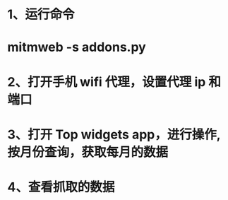 <!-- 获取 http 请求中的图片和文案，保存在本地 -->

# 1、运行命令

# mitmweb -s addons.py

# 2、打开手机 wifi 代理，设置代理 ip 和端口

# 3、打开 Top widgets app，进行操作,按月份查询，获取每月的数据

# 4、查看抓取的数据
